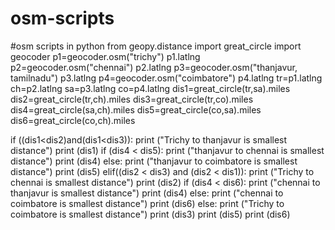 # osm-scripts
#osm scripts in python
from geopy.distance import great_circle
import geocoder
p1=geocoder.osm("trichy")
p1.latlng
p2=geocoder.osm("chennai")
p2.latlng
p3=geocoder.osm("thanjavur, tamilnadu")
p3.latlng
p4=geocoder.osm("coimbatore")
p4.latlng
tr=p1.latlng
ch=p2.latlng
sa=p3.latlng
co=p4.latlng
dis1=great_circle(tr,sa).miles
dis2=great_circle(tr,ch).miles
dis3=great_circle(tr,co).miles
dis4=great_circle(sa,ch).miles
dis5=great_circle(co,sa).miles
dis6=great_circle(co,ch).miles

if ((dis1<dis2)and(dis1<dis3)):
	print ("Trichy to thanjavur is smallest distance")
	print (dis1)
	if (dis4 < dis5):
		print ("thanjavur to chennai is smallest distance")
		print (dis4)
	else:
		print ("thanjavur to coimbatore is smallest distance")
		print (dis5)
elif((dis2 < dis3) and (dis2 < dis1)):
	print ("Trichy to chennai is smallest distance")
	print (dis2)
	if (dis4 < dis6):
		print ("chennai to thanjavur is smallest distance")
		print (dis4)
	else:
		print ("chennai to coimbatore is smallest distance")
		print (dis6)
else:
	print ("Trichy to coimbatore is smallest distance")
	print (dis3)
	print (dis5)
	print (dis6)
